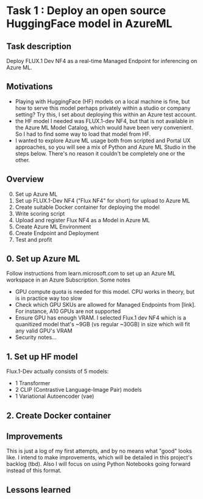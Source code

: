 # Task 1 : Deploy an open source HuggingFace model in AzureML

## Task description

Deploy FLUX.1 Dev NF4 as a real-time Managed Endpoint for inferencing on Azure ML.

## Motivations
- Playing with HuggingFace (HF) models on a local machine is fine, but how to serve this model perhaps privately within a studio or company setting? Try this, I set about deploying this within an Azure test account.
- the HF model I needed was FLUX.1-dev NF4, but that is not available in the Azure ML Model Catalog, which would have been very convenient. So I had to find some way to load that model from HF.
- I wanted to explore Azure ML usage both from scripted and Portal UX approaches, so you will see a mix of Python and Azure ML Studio in the steps below. There's no reason it couldn't be completely one or the other.

## Overview

0. Set up Azure ML
1. Set up FLUX.1-Dev NF4 ("Flux NF4" for short) for upload to Azure ML
2. Create suitable Docker container for deploying the model 
3. Write scoring script
4. Upload and register Flux NF4 as a Model in Azure ML
5. Create Azure ML Environment 
6. Create Endpoint and Deployment
7. Test and profit

## 0. Set up Azure ML

Follow instructions from learn.microsoft.com to set up an Azure ML workspace in an Azure Subscription.
Some notes
- GPU compute quota is needed for this model. CPU works in theory, but is in practice way too slow
- Check which GPU SKUs are allowed for Managed Endpoints from [link]. For instance, A10 GPUs are not supported
- Ensure GPU has enough VRAM. I selected Flux.1 dev NF4 which is a quanitized model that's ~9GB (vs regular ~30GB) in size which will fit any valid GPU's VRAM
- Security notes...

## 1. Set up HF model

Flux.1-Dev actually consists of 5 models:
- 1 Transformer
- 2 CLIP (Contrastive Language-Image Pair) models
- 1 Variational Autoencoder (vae)


## 2. Create Docker container

## Improvements 

This is just a log of my first attempts, and by no means what "good" looks like. 
I intend to make improvements, which will be detailed in this project's backlog (tbd).
Also I will focus on using Python Notebooks going forward instead of this format.

## Lessons learned



